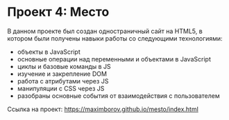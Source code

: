 # Проект 4: Место

В данном проекте был создан одностраничный сайт на HTML5, в котором были получены навыки работы со следующими технологиями:

* объекты в JavaScript
* основные операции над переменными и объектами в JavaScript
* циклы и базовые команды в JS
* изучение и закрепление DOM
* работа с атрибутами через JS
* манипуляции с CSS через JS
* разобраны основные события от взаимодействия с пользователем

Ссылка на проект: https://maximborov.github.io/mesto/index.html